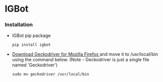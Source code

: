 # IGBot

### Installation
* IGBot pip package
  ```
  pip install igbot
  ```
* [Download Geckodriver for Mozilla Firefox ](https://github.com/mozilla/geckodriver/releases)and move it to /usr/local/bin using the command below. (Note - Geckodriver is just a single file named 'Geckodriver')
  ```
  sudo mv geckodriver /usr/local/bin
  ```
